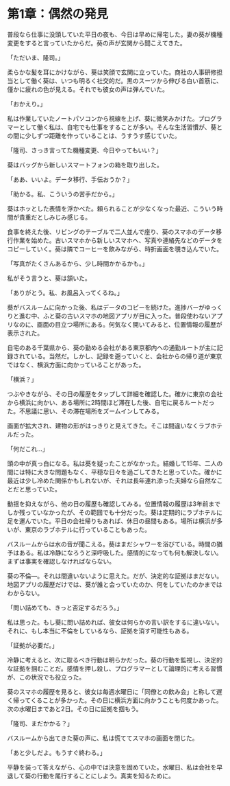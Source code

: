 # 第1章：偶然の発見

普段なら仕事に没頭していた平日の夜も、今日は早めに帰宅した。妻の葵が機種変更をすると言っていたからだ。葵の声が玄関から聞こえてきた。

「ただいま、隆司。」

柔らかな髪を耳にかけながら、葵は笑顔で玄関に立っていた。商社の人事研修担当として働く葵は、いつも明るく社交的だ。黒のスーツから伸びる白い首筋に、僅かに疲れの色が見える。それでも彼女の声は弾んでいた。

「おかえり。」

私は作業していたノートパソコンから視線を上げ、葵に微笑みかけた。プログラマーとして働く私は、自宅でも仕事をすることが多い。そんな生活習慣が、葵との間に少しずつ距離を作っていることは、うすうす感じていた。

「隆司、さっき言ってた機種変更、今日やってもいい？」

葵はバッグから新しいスマートフォンの箱を取り出した。

「ああ、いいよ。データ移行、手伝おうか？」

「助かる。私、こういうの苦手だから。」

葵はホッとした表情を浮かべた。頼られることが少なくなった最近、こういう時間が貴重だとしみじみ感じる。

食事を終えた後、リビングのテーブルで二人並んで座り、葵のスマホのデータ移行作業を始めた。古いスマホから新しいスマホへ、写真や連絡先などのデータをコピーしていく。葵は隣でコーヒーを飲みながら、時折画面を覗き込んでいた。

「写真がたくさんあるから、少し時間かかるかも。」

私がそう言うと、葵は頷いた。

「ありがとう。私、お風呂入ってくるね。」

葵がバスルームに向かった後、私はデータのコピーを続けた。進捗バーがゆっくりと進む中、ふと葵の古いスマホの地図アプリが目に入った。普段使わないアプリなのに、画面の目立つ場所にある。何気なく開いてみると、位置情報の履歴が表示された。

自宅のある千葉県から、葵の勤める会社がある東京都内への通勤ルートが主に記録されている。当然だ。しかし、記録を遡っていくと、会社からの帰り道が東京ではなく、横浜方面に向かっていることがあった。

「横浜？」

つぶやきながら、その日の履歴をタップして詳細を確認した。確かに東京の会社から横浜に向かい、ある場所に2時間ほど滞在した後、自宅に戻るルートだった。不思議に思い、その滞在場所をズームインしてみる。

画面が拡大され、建物の形がはっきりと見えてきた。そこは間違いなくラブホテルだった。

「何だこれ…」

頭の中が真っ白になる。私は葵を疑ったことがなかった。結婚して15年、二人の間には特に大きな問題もなく、平穏な日々を過ごしてきたと思っていた。確かに最近は少し冷めた関係かもしれないが、それは長年連れ添った夫婦なら自然なことだと思っていた。

動揺を抑えながら、他の日の履歴も確認してみる。位置情報の履歴は3年前までしか残っていなかったが、その範囲でも十分だった。葵は定期的にラブホテルに足を運んでいた。平日の会社帰りもあれば、休日の昼間もある。場所は横浜が多いが、東京のラブホテルに行っていることもあった。

バスルームからは水の音が聞こえる。葵はまだシャワーを浴びている。時間の猶予はある。私は冷静になろうと深呼吸した。感情的になっても何も解決しない。まずは事実を確認しなければならない。

葵の不倫—。それは間違いないように思えた。だが、決定的な証拠はまだない。地図アプリの履歴だけでは、葵が誰と会っていたのか、何をしていたのかまではわからない。

「問い詰めても、きっと否定するだろう。」

私は思った。もし葵に問い詰めれば、彼女は何らかの言い訳をするに違いない。それに、もし本当に不倫をしているなら、証拠を消す可能性もある。

「証拠が必要だ。」

冷静に考えると、次に取るべき行動は明らかだった。葵の行動を監視し、決定的な証拠を掴むことだ。感情を押し殺し、プログラマーとして論理的に考える習慣が、この状況でも役立った。

葵のスマホの履歴を見ると、彼女は毎週水曜日に「同僚との飲み会」と称して遅く帰ってくることが多かった。その日に横浜方面に向かうことも何度かあった。次の水曜日まであと2日。その日に証拠を掴もう。

「隆司、まだかかる？」

バスルームから出てきた葵の声に、私は慌ててスマホの画面を閉じた。

「あと少しだよ。もうすぐ終わる。」

平静を装って答えながら、心の中では決意を固めていた。水曜日、私は会社を早退して葵の行動を尾行することにしよう。真実を知るために。